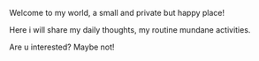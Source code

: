 
Welcome to my world, a small and private but happy place!

Here i will share my daily thoughts, my routine mundane activities.

Are u interested? Maybe not!